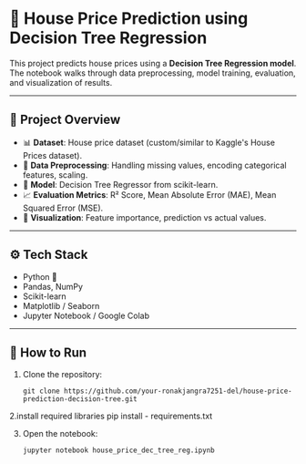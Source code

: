 # 🏡 House Price Prediction using Decision Tree Regression

This project predicts house prices using a **Decision Tree Regression model**.  
The notebook walks through data preprocessing, model training, evaluation, and visualization of results.  

---

## 📌 Project Overview
- 📊 **Dataset**: House price dataset (custom/similar to Kaggle's House Prices dataset).  
- 🧹 **Data Preprocessing**: Handling missing values, encoding categorical features, scaling.  
- 🌲 **Model**: Decision Tree Regressor from scikit-learn.  
- 📈 **Evaluation Metrics**: R² Score, Mean Absolute Error (MAE), Mean Squared Error (MSE).  
- 🎨 **Visualization**: Feature importance, prediction vs actual values.

---

## ⚙️ Tech Stack
- Python 🐍  
- Pandas, NumPy  
- Scikit-learn  
- Matplotlib / Seaborn  
- Jupyter Notebook / Google Colab  

---

## 🚀 How to Run
1. Clone the repository:  
   ```
   git clone https://github.com/your-ronakjangra7251-del/house-price-prediction-decision-tree.git
2.install required libraries
  pip install - requirements.txt

3. Open the notebook:
   ```
   jupyter notebook house_price_dec_tree_reg.ipynb
  

